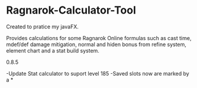 # Ragnarok-Calculator-Tool

Created to pratice my javaFX.

Provides calculations for some Ragnarok Online formulas such as cast time, mdef/def damage mitigation, 
normal and hiden bonus from refine system, element chart and a stat build system.

0.8.5

-Update Stat calculator to suport level 185
-Saved slots now are marked by a *
